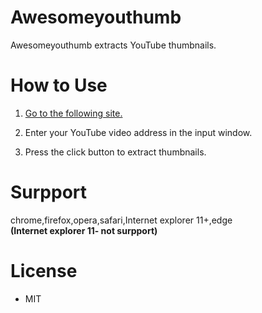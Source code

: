 # Awesomeyouthumb 

Awesomeyouthumb extracts YouTube thumbnails.

# How to Use

1. <a href=https://awesomeyouthumb.firebaseapp.com/ target="_blank">Go to the following site.</a>

2. Enter your YouTube video address in the input window.

3. Press the click button to extract thumbnails.

# Surpport 

chrome,firefox,opera,safari,Internet explorer 11+,edge<br>
<b>(Internet explorer 11- not surpport)</b>

# License

* MIT



